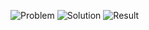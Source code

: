 ![Problem](https://github.com/flcristian/back-end-challenges/blob/master/self-dividing-number/problem.png)
![Solution](https://github.com/flcristian/back-end-challenges/blob/master/self-dividing-numbers/solution.png)
![Result](https://github.com/flcristian/back-end-challenges/blob/master/self-dividing-numbers/result.png)
